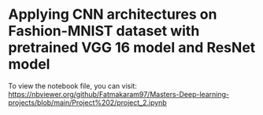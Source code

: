 # Applying CNN architectures on Fashion-MNIST dataset with pretrained VGG 16 model and ResNet model

To view the notebook file, you can visit: https://nbviewer.org/github/Fatmakaram97/Masters-Deep-learning-projects/blob/main/Project%202/project_2.ipynb
